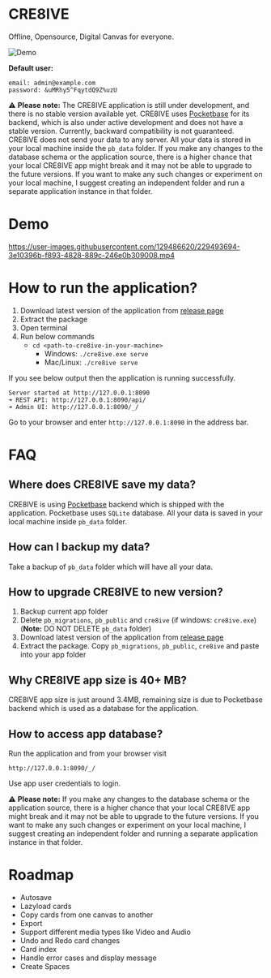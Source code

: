 # CRE8IVE

Offline, Opensource, Digital Canvas for everyone.

![Demo](https://user-images.githubusercontent.com/129486620/229494648-a2b04bcb-291f-4cd1-93de-32e5c033609c.png)

**Default user:**

```
email: admin@example.com
password: &uMRhy5^FqytdQ9Z%uzU
```

⚠️ **Please note:** The CRE8IVE application is still under development, and there is no stable version available yet. CRE8IVE uses [Pocketbase](https://github.com/pocketbase/pocketbase) for its backend, which is also under active development and does not have a stable version. Currently, backward compatibility is not guaranteed. CRE8IVE does not send your data to any server. All your data is stored in your local machine inside the `pb_data` folder. If you make any changes to the database schema or the application source, there is a higher chance that your local CRE8IVE app might break and it may not be able to upgrade to the future versions. If you want to make any such changes or experiment on your local machine, I suggest creating an independent folder and run a separate application instance in that folder.

# Demo
https://user-images.githubusercontent.com/129486620/229493694-3e10396b-f893-4828-889c-246e0b309008.mp4

# How to run the application?
1. Download latest version of the application from [release page](https://github.com/cre8ive-app/cre8ive/releases)
1. Extract the package
1. Open terminal
1. Run below commands
    - `cd <path-to-cre8ive-in-your-machine>`
        - Windows: `./cre8ive.exe serve`
        - Mac/Linux: `./cre8ive serve`

If you see below output then the application is running successfully.
```
Server started at http://127.0.0.1:8090
➜ REST API: http://127.0.0.1:8090/api/
➜ Admin UI: http://127.0.0.1:8090/_/
```

Go to your browser and enter `http://127.0.0.1:8090` in the address bar.

# FAQ

## Where does CRE8IVE save my data?
CRE8IVE is using [Pocketbase](https://github.com/pocketbase/pocketbase) backend which is shipped with the application. Pocketbase uses `SQLite` database. All your data is saved in your local machine inside `pb_data` folder.

## How can I backup my data?
Take a backup of `pb_data` folder which will have all your data.

## How to upgrade CRE8IVE to new version?
1. Backup current app folder
1. Delete `pb_migrations`, `pb_public` and `cre8ive` (if windows: `cre8ive.exe`) (**Note:** DO NOT DELETE `pb_data` folder)
1. Download latest version of the application from [release page](https://github.com/cre8ive-app/cre8ive/releases)
1. Extract the package. Copy `pb_migrations`, `pb_public`, `cre8ive` and paste into your app folder

## Why CRE8IVE app size is 40+ MB?
CRE8IVE app size is just around 3.4MB, remaining size is due to Pocketbase backend which is used as a database for the application.

## How to access app database?
Run the application and from your browser visit
```
http://127.0.0.1:8090/_/
```
Use app user credentials to login.

⚠️ **Please note:** If you make any changes to the database schema or the application source, there is a higher chance that your local CRE8IVE app might break and it may not be able to upgrade to the future versions. If you want to make any such changes or experiment on your local machine, I suggest creating an independent folder and running a separate application instance in that folder.

# Roadmap
- Autosave
- Lazyload cards
- Copy cards from one canvas to another
- Export
- Support different media types like Video and Audio
- Undo and Redo card changes
- Card index
- Handle error cases and display message
- Create Spaces
